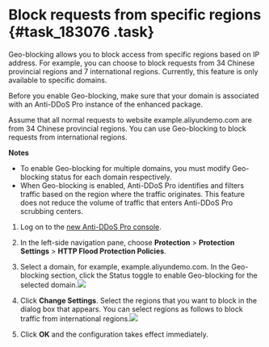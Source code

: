 # Block requests from specific regions {#task_183076 .task}

Geo-blocking allows you to block access from specific regions based on IP address. For example, you can choose to block requests from 34 Chinese provincial regions and 7 international regions. Currently, this feature is only available to specific domains.

Before you enable Geo-blocking, make sure that your domain is associated with an Anti-DDoS Pro instance of the enhanced package.

Assume that all normal requests to website example.aliyundemo.com are from 34 Chinese provincial regions. You can use Geo-blocking to block requests from international regions.

**Notes** 

-   To enable Geo-blocking for multiple domains, you must modify Geo-blocking status for each domain respectively.
-   When Geo-blocking is enabled, Anti-DDoS Pro identifies and filters traffic based on the region where the traffic originates. This feature does not reduce the volume of traffic that enters Anti-DDoS Pro scrubbing centers.

1.  Log on to the [new Anti-DDoS Pro console](https://partners-yundun.console.aliyun.com/?p=ddoscoo&__consolePageCode=ddoscoo).
2.  In the left-side navigation pane, choose **Protection** \> **Protection Settings** \> **HTTP Flood Protection Policies**.
3.  Select a domain, for example, example.aliyundemo.com. In the Geo-blocking section, click the Status toggle to enable Geo-blocking for the selected domain.![](http://static-aliyun-doc.oss-cn-hangzhou.aliyuncs.com/assets/img/156896/156747922344273_en-US.png)


4.  Click **Change Settings**. Select the regions that you want to block in the dialog box that appears. You can select regions as follows to block traffic from international regions.![](http://static-aliyun-doc.oss-cn-hangzhou.aliyuncs.com/assets/img/156896/156747922344274_en-US.png)


5.  Click **OK** and the configuration takes effect immediately.

